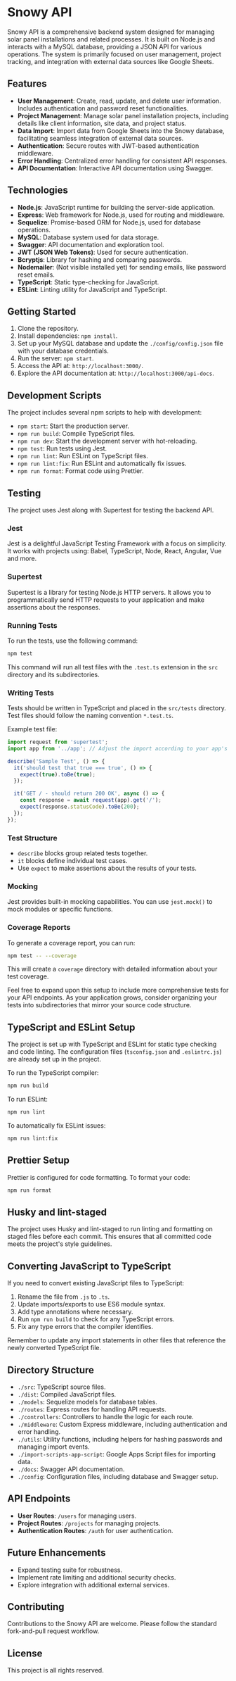 # Snowy API

Snowy API is a comprehensive backend system designed for managing solar panel installations and related processes. It is built on Node.js and interacts with a MySQL database, providing a JSON API for various operations. The system is primarily focused on user management, project tracking, and integration with external data sources like Google Sheets.

## Features

- **User Management**: Create, read, update, and delete user information. Includes authentication and password reset functionalities.
- **Project Management**: Manage solar panel installation projects, including details like client information, site data, and project status.
- **Data Import**: Import data from Google Sheets into the Snowy database, facilitating seamless integration of external data sources.
- **Authentication**: Secure routes with JWT-based authentication middleware.
- **Error Handling**: Centralized error handling for consistent API responses.
- **API Documentation**: Interactive API documentation using Swagger.

## Technologies

- **Node.js**: JavaScript runtime for building the server-side application.
- **Express**: Web framework for Node.js, used for routing and middleware.
- **Sequelize**: Promise-based ORM for Node.js, used for database operations.
- **MySQL**: Database system used for data storage.
- **Swagger**: API documentation and exploration tool.
- **JWT (JSON Web Tokens)**: Used for secure authentication.
- **Bcryptjs**: Library for hashing and comparing passwords.
- **Nodemailer**: (Not visible installed yet) for sending emails, like password reset emails.
- **TypeScript**: Static type-checking for JavaScript.
- **ESLint**: Linting utility for JavaScript and TypeScript.

## Getting Started

1. Clone the repository.
2. Install dependencies: `npm install`.
3. Set up your MySQL database and update the `./config/config.json` file with your database credentials.
4. Run the server: `npm start`.
5. Access the API at: `http://localhost:3000/`.
6. Explore the API documentation at: `http://localhost:3000/api-docs`.

## Development Scripts

The project includes several npm scripts to help with development:

- `npm start`: Start the production server.
- `npm run build`: Compile TypeScript files.
- `npm run dev`: Start the development server with hot-reloading.
- `npm test`: Run tests using Jest.
- `npm run lint`: Run ESLint on TypeScript files.
- `npm run lint:fix`: Run ESLint and automatically fix issues.
- `npm run format`: Format code using Prettier.

## Testing

The project uses Jest along with Supertest for testing the backend API.

### Jest

Jest is a delightful JavaScript Testing Framework with a focus on simplicity. It works with projects using: Babel, TypeScript, Node, React, Angular, Vue and more.

### Supertest

Supertest is a library for testing Node.js HTTP servers. It allows you to programmatically send HTTP requests to your application and make assertions about the responses.

### Running Tests

To run the tests, use the following command:

```sh
npm test
```

This command will run all test files with the `.test.ts` extension in the `src` directory and its subdirectories.

### Writing Tests

Tests should be written in TypeScript and placed in the `src/tests` directory. Test files should follow the naming convention `*.test.ts`.

Example test file:

```typescript
import request from 'supertest';
import app from '../app'; // Adjust the import according to your app's entry point

describe('Sample Test', () => {
  it('should test that true === true', () => {
    expect(true).toBe(true);
  });

  it('GET / - should return 200 OK', async () => {
    const response = await request(app).get('/');
    expect(response.statusCode).toBe(200);
  });
});
```

### Test Structure

- `describe` blocks group related tests together.
- `it` blocks define individual test cases.
- Use `expect` to make assertions about the results of your tests.

### Mocking

Jest provides built-in mocking capabilities. You can use `jest.mock()` to mock modules or specific functions.

### Coverage Reports

To generate a coverage report, you can run:

```sh
npm test -- --coverage
```

This will create a `coverage` directory with detailed information about your test coverage.

Feel free to expand upon this setup to include more comprehensive tests for your API endpoints. As your application grows, consider organizing your tests into subdirectories that mirror your source code structure.

## TypeScript and ESLint Setup

The project is set up with TypeScript and ESLint for static type checking and code linting. The configuration files (`tsconfig.json` and `.eslintrc.js`) are already set up in the project.

To run the TypeScript compiler:

```sh
npm run build
```

To run ESLint:

```sh
npm run lint
```

To automatically fix ESLint issues:

```sh
npm run lint:fix
```

## Prettier Setup

Prettier is configured for code formatting. To format your code:

```sh
npm run format
```

## Husky and lint-staged

The project uses Husky and lint-staged to run linting and formatting on staged files before each commit. This ensures that all committed code meets the project's style guidelines.

## Converting JavaScript to TypeScript

If you need to convert existing JavaScript files to TypeScript:

1. Rename the file from `.js` to `.ts`.
2. Update imports/exports to use ES6 module syntax.
3. Add type annotations where necessary.
4. Run `npm run build` to check for any TypeScript errors.
5. Fix any type errors that the compiler identifies.

Remember to update any import statements in other files that reference the newly converted TypeScript file.

## Directory Structure

- `./src`: TypeScript source files.
- `./dist`: Compiled JavaScript files.
- `./models`: Sequelize models for database tables.
- `./routes`: Express routes for handling API requests.
- `./controllers`: Controllers to handle the logic for each route.
- `./middleware`: Custom Express middleware, including authentication and error handling.
- `./utils`: Utility functions, including helpers for hashing passwords and managing import events.
- `./import-scripts-app-script`: Google Apps Script files for importing data.
- `./docs`: Swagger API documentation.
- `./config`: Configuration files, including database and Swagger setup.

## API Endpoints

- **User Routes**: `/users` for managing users.
- **Project Routes**: `/projects` for managing projects.
- **Authentication Routes**: `/auth` for user authentication.

## Future Enhancements

- Expand testing suite for robustness.
- Implement rate limiting and additional security checks.
- Explore integration with additional external services.

## Contributing

Contributions to the Snowy API are welcome. Please follow the standard fork-and-pull request workflow.

## License

This project is all rights reserved.
